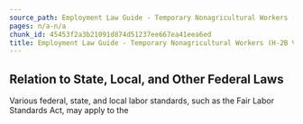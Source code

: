 ```yaml
---
source_path: Employment Law Guide - Temporary Nonagricultural Workers (H-2B Visas).md
pages: n/a-n/a
chunk_id: 45453f2a3b21091d874d51237ee667ea41eea6ed
title: Employment Law Guide - Temporary Nonagricultural Workers (H-2B Visas)
---
```

## Relation to State, Local, and Other Federal Laws

Various federal, state, and local labor standards, such as the Fair Labor Standards Act, may apply to the
